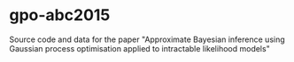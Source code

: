 # gpo-abc2015
Source code and data for the paper "Approximate Bayesian inference using Gaussian process optimisation applied to intractable likelihood models"

